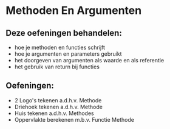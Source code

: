 # Methoden En Argumenten


## Deze oefeningen behandelen:
* hoe je methoden en functies schrijft
* hoe je argumenten en parameters gebruikt
* het doorgeven van argumenten als waarde en als referentie
* het gebruik van return bij functies

## Oefeningen:
* 2 Logo's tekenen a.d.h.v. Methode
* Driehoek tekenen a.d.h.v. Methode
* Huis tekenen a.d.h.v. Methodes
* Oppervlakte berekenen m.b.v. Functie Methode

